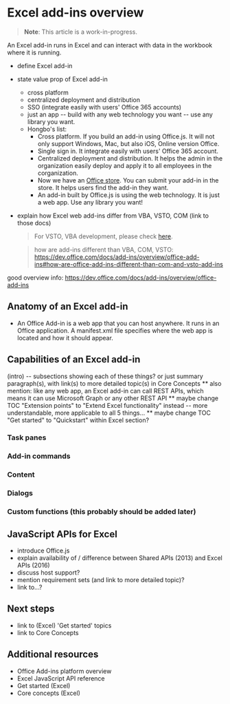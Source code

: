 # Excel add-ins overview

> **Note**: This article is a work-in-progress.  

An Excel add-in runs in Excel and can interact with data in the workbook where it is running.

- define Excel add-in

- state value prop of Excel add-in
    - cross platform
    - centralized deployment and distribution
    - SSO (integrate easily with users' Office 365 accounts)
    - just an app -- build with any web technology you want -- use any library you want.
    - Hongbo's list:
        * Cross platform. If you build an add-in using Office.js. It will not only support Windows, Mac, but also iOS, Online version Office.
        * Single sign in. It integrate easily with users' Office 365 account.
        * Centralized deployment and distribution. It helps the admin in the organization easily deploy and apply it to all employees in the corganization.
        * Now we have an [Office store](https://store.office.com/en-us/appshome.aspx). You can submit your add-in in the store. It helps users find the add-in they want.
        * An add-in built by Office.js is using the web technology. It is just a web app. Use any library you want! 

- explain how Excel web add-ins differ from VBA, VSTO, COM (link to those docs)
    > For VSTO, VBA development, please check [here](https://msdn.microsoft.com/en-us/library/fp179694.aspx).

    > how are add-ins different than VBA, COM, VSTO: https://dev.office.com/docs/add-ins/overview/office-add-ins#how-are-office-add-ins-different-than-com-and-vsto-add-ins

good overview info: https://dev.office.com/docs/add-ins/overview/office-add-ins

## Anatomy of an Excel add-in 

- An Office Add-in is a web app that you can host anywhere. It runs in an Office application. A manifest.xml file specifies where the web app is located and how it should appear.


## Capabilities of an Excel add-in

(intro) -- subsections showing each of these things? or just summary paragraph(s), with link(s) to more detailed topic(s) in Core Concepts
** also mention: like any web app, an Excel add-in can call REST APIs, which means it can use Microsoft Graph or any other REST API
** maybe change TOC "Extension points" to "Extend Excel functionality" instead -- more understandable, more applicable to all 5 things...
** maybe change TOC "Get started" to "Quickstart" within Excel section?

### Task panes

### Add-in commands

### Content 

### Dialogs

### Custom functions (this probably should be added later)

## JavaScript APIs for Excel

- introduce Office.js
- explain availability of / difference between Shared APIs (2013) and Excel APIs (2016)
- discuss host support?
- mention requirement sets (and link to more detailed topic)?
- link to...?

## Next steps

- link to (Excel) 'Get started' topics
- link to Core Concepts

## Additional resources

- Office Add-ins platform overview
- Excel JavaScript API reference
- Get started (Excel)
- Core concepts (Excel)

